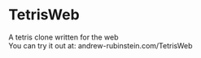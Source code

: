 # TetrisWeb
A tetris clone written for the web<br>
You can try it out at: andrew-rubinstein.com/TetrisWeb
